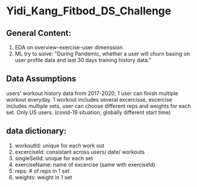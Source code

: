 # Yidi_Kang_Fitbod_DS_Challenge

## General Content:
1. EDA on overview-exercise-user dimenssion
2. ML try to solve: "During Pandemic, whether a user will churn basing on user profile data and last 30 days training history data."

## Data Assumptions
users' workout history data from 2017-2020;
1 user can finish multiple workout everyday.
1 workout includes several excercisse, excercise includes multiple sets, user can choose different reps and weights for each set.
Only US users. (covid-19 situation, globally different start time)

## data dictionary:
1. workoutId: unique for each work out
2. excerciseId: consistant across users/ date/ workouts
3. singleSetId: unique for each set
4. exerciseName: name of excercise (same with exerciseId)
5. reps: # of reps in 1 set
6. weights: weight in 1 set

